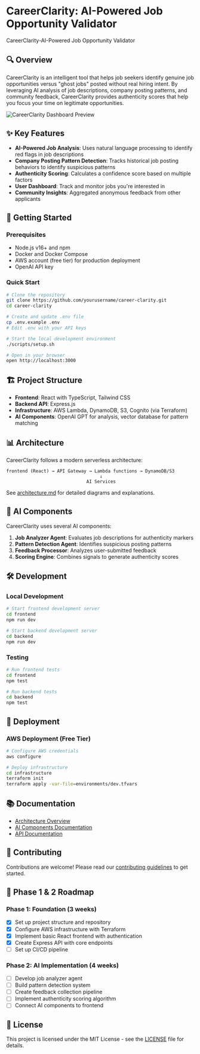 

# CareerClarity: AI-Powered Job Opportunity Validator

CareerClarity-AI-Powered Job Opportunity Validator

## 🔍 Overview

CareerClarity is an intelligent tool that helps job seekers identify genuine job opportunities versus "ghost jobs" posted without real hiring intent. By leveraging AI analysis of job descriptions, company posting patterns, and community feedback, CareerClarity provides authenticity scores that help you focus your time on legitimate opportunities.

![CareerClarity Dashboard Preview](docs/assets/dashboard-preview.png)

## ✨ Key Features

- **AI-Powered Job Analysis**: Uses natural language processing to identify red flags in job descriptions
- **Company Posting Pattern Detection**: Tracks historical job posting behaviors to identify suspicious patterns
- **Authenticity Scoring**: Calculates a confidence score based on multiple factors
- **User Dashboard**: Track and monitor jobs you're interested in
- **Community Insights**: Aggregated anonymous feedback from other applicants

## 🚀 Getting Started

### Prerequisites

- Node.js v16+ and npm
- Docker and Docker Compose
- AWS account (free tier) for production deployment
- OpenAI API key

### Quick Start

```bash
# Clone the repository
git clone https://github.com/yourusername/career-clarity.git
cd career-clarity

# Create and update .env file
cp .env.example .env
# Edit .env with your API keys

# Start the local development environment
./scripts/setup.sh

# Open in your browser
open http://localhost:3000
```

## 🏗️ Project Structure

- **Frontend**: React with TypeScript, Tailwind CSS
- **Backend API**: Express.js 
- **Infrastructure**: AWS Lambda, DynamoDB, S3, Cognito (via Terraform)
- **AI Components**: OpenAI GPT for analysis, vector database for pattern matching

## 📊 Architecture

CareerClarity follows a modern serverless architecture:

```
frontend (React) → API Gateway → Lambda functions → DynamoDB/S3
                                   ↓
                              AI Services
```

See [architecture.md](docs/architecture.md) for detailed diagrams and explanations.

## 🧠 AI Components

CareerClarity uses several AI components:

1. **Job Analyzer Agent**: Evaluates job descriptions for authenticity markers
2. **Pattern Detection Agent**: Identifies suspicious posting patterns
3. **Feedback Processor**: Analyzes user-submitted feedback
4. **Scoring Engine**: Combines signals to generate authenticity scores

## 🛠️ Development

### Local Development

```bash
# Start frontend development server
cd frontend
npm run dev

# Start backend development server
cd backend
npm run dev
```

### Testing

```bash
# Run frontend tests
cd frontend
npm test

# Run backend tests
cd backend
npm test
```

## 🚢 Deployment

### AWS Deployment (Free Tier)

```bash
# Configure AWS credentials
aws configure

# Deploy infrastructure
cd infrastructure
terraform init
terraform apply -var-file=environments/dev.tfvars
```

## 📚 Documentation

- [Architecture Overview](docs/architecture.md)
- [AI Components Documentation](docs/ai-components.md)
- [API Documentation](docs/api-docs.md)

## 🤝 Contributing

Contributions are welcome! Please read our [contributing guidelines](CONTRIBUTING.md) to get started.

## 📝 Phase 1 & 2 Roadmap

### Phase 1: Foundation (3 weeks)
- [x] Set up project structure and repository
- [x] Configure AWS infrastructure with Terraform
- [x] Implement basic React frontend with authentication
- [x] Create Express API with core endpoints
- [ ] Set up CI/CD pipeline

### Phase 2: AI Implementation (4 weeks)
- [ ] Develop job analyzer agent
- [ ] Build pattern detection system
- [ ] Create feedback collection pipeline
- [ ] Implement authenticity scoring algorithm
- [ ] Connect AI components to frontend

## 📄 License

This project is licensed under the MIT License - see the [LICENSE](LICENSE) file for details.